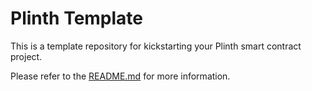 # Plinth Template

This is a template repository for kickstarting your Plinth smart contract project.

Please refer to the [README.md](./README.md) for more information. 